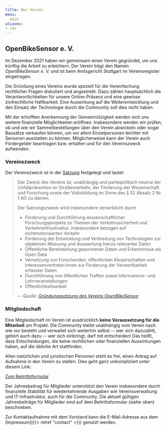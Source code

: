 ```yaml
---
title: Der Verein
menu:
  main
aliases:
- /ev
---
```


<section class="row td-box td-box--1 position-relative">
<div class="container text-center td-arrow-down">

# OpenBikeSensor e. V.

</div>
</section>

<section class="container content">

Im Dezember 2021 haben wir gemeinsam einen Verein gegründet, um uns künftig die
Arbeit zu erleichern. Der Verein trägt den Namen *OpenBikeSensor e. V.* und ist
beim Amtsgericht Stuttgart im Vereinsregister eingetragen.

Die Gründung eines Vereins wurde speziell für die Vereinfachung rechtlicher
Fragen diskutiert und angestrebt. Dazu zählen hauptsächlich die
Verantwortlichkeiten für unsere Online-Präsenz und eine gewisse zivilrechtliche
Haftbarkeit. Eine Auswirkung auf die Weiterentwicklung und den Einsatz der
Technologie durch die Community soll dies nicht haben.

Mit der erhofften Anerkennung der Gemeinnützigkeit werden sich uns weitere
finanzielle Möglichkeiten eröffnen. Insbesondere werden wir prüfen, ob und wie
wir Sammelbestellungen über den Verein abwickeln oder sogar Bausätze verkaufen
können, um vor allem Einzelpersonen leichter mit Sensoren ausstatten zu können.
Möglicherweise kann der Verein auch Fördergelder beantragen bzw. erhalten und
für den Vereinszweck aufwenden.

### Vereinszweck

Der Vereinszweck ist in der [Satzung](/docs/Satzung.pdf) festgelegt und lautet:

> Der Zweck des Vereins ist, unabhängig und parteipolitisch neutral der Unfallprävention im Straßenverkehr, der Förderung der Wissenschaft und Forschung sowie der Volksbildung im Sinne des § 52 Absatz 2 Nr. 1 AO zu dienen.
>
> Der Satzungszweck wird insbesondere verwirklicht durch
> * Förderung und Durchführung wissenschaftlicher Forschungsprojekte zu Themen der Verkehrssicherheit und Verkehrsinfrastruktur, insbesondere bezogen auf nichtmotorisierten Verkehr
> * Förderung der Entwicklung und Verbreitung von Technologien zur objektiven Messung und Auswertung hierzu relevanter Daten
> * Öffentliche Bereitstellung gewonnener Daten und Erkenntnisse als Open Data
> * Vernetzung von Forschenden, öffentlichen Körperschaften und Interessenvertreter:innen zur Förderung der Verwertbarkeit erfasster Daten
> * Durchführung von öffentlichen Treffen sowie Informations- und Lehrveranstaltungen
> * Öffentlichkeitsarbeit
>
> -- *Quelle: [Gründungssatzung des Vereins OpenBikeSensor](/docs/Satzung.pdf)*

### Mitgliedschaft

Eine Mitgliedschaft im Verein ist ausdrücklich **keine Voraussetzung für die
Mitarbeit** am Projekt. Die Community bleibt unabhängig vom Verein nach wie vor
besteht und verwaltet sich weiterhin selbst -- wer sich dazuzählt, gehört auch
dazu -- wer sich einbringt, darf mit entscheiden! Das heißt, dass
Entscheidungen, die keine rechtlichen oder finanziellen Auswirkungen haben, auf
die übliche Art stattfinden.

Allen natürlichen und juristischen Personen steht es frei, einen Antrag auf
Aufnahme in den Verein zu stellen. Dies geht ganz unkompliziert unter diesem Link:

<a href="https://easyverein.com/public/OBS/applicationform/4368" class="btn btn-primary btn-large">Zum Beitrittsformular</a>

Der Jahresbeitrag für Mitglieder unterstützt den Verein insbesondere durch
finanzielle Stabilität für wiederkehrende Ausgaben wie Vereinsverwaltung und
IT-Infrastruktur, auch für die Community. Die aktuell gültigen Jahresbeiträge
für Mitglieder sind auf dem Beitrittsformular (siehe oben) beschrieben.

Zur Kontaktaufnahme mit dem Vorstand kann die E-Mail-Adresse aus dem
[Impressum]({{< relref "contact" >}}) genutzt werden.

</section>
